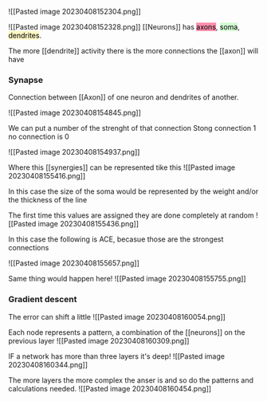 ![[Pasted image 20230408152304.png]]


![[Pasted image 20230408152328.png]] 
[[Neurons]] has <mark style="background: #FF5582A6;">axons</mark>, <mark style="background: #BBFABBA6;">soma</mark>, <mark style="background: #FFF3A3A6;">dendrites</mark>.

The more [[dendrite]] activity there is the more connections the [[axon]] will have

### Synapse 

Connection between [[Axon]] of one neuron and dendrites of another.

![[Pasted image 20230408154845.png]]

We can put a number of the strenght of that connection 
Stong connection 1
no connection is 0

![[Pasted image 20230408154937.png]]

Where this [[synergies]] can be represented tike this
![[Pasted image 20230408155416.png]] 

In this case the size of the soma would be represented by the 
weight and/or the thickness of the line

The first time this values are assigned they are done completely at random
![[Pasted image 20230408155436.png]]


In this case the following is ACE, becasue those are the strongest connections

![[Pasted image 20230408155657.png]]


Same thing would happen here!
![[Pasted image 20230408155755.png]]


### Gradient descent 
The error can shift a little 
![[Pasted image 20230408160054.png]]


Each node represents a pattern, a combination of the [[neurons]] on the previous layer
![[Pasted image 20230408160309.png]]

IF a network has more than three layers it's deep!
![[Pasted image 20230408160344.png]]

The more layers the more complex the anser is and so do the patterns and calculations needed. 
![[Pasted image 20230408160454.png]]

